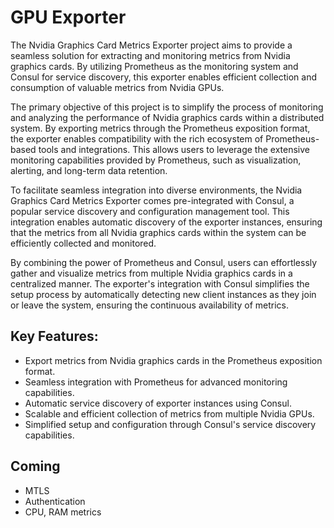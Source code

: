 # GPU Exporter

The Nvidia Graphics Card Metrics Exporter project aims to provide a seamless solution for extracting and monitoring metrics from Nvidia graphics cards. By utilizing Prometheus as the monitoring system and Consul for service discovery, this exporter enables efficient collection and consumption of valuable metrics from Nvidia GPUs.

The primary objective of this project is to simplify the process of monitoring and analyzing the performance of Nvidia graphics cards within a distributed system. By exporting metrics through the Prometheus exposition format, the exporter enables compatibility with the rich ecosystem of Prometheus-based tools and integrations. This allows users to leverage the extensive monitoring capabilities provided by Prometheus, such as visualization, alerting, and long-term data retention.

To facilitate seamless integration into diverse environments, the Nvidia Graphics Card Metrics Exporter comes pre-integrated with Consul, a popular service discovery and configuration management tool. This integration enables automatic discovery of the exporter instances, ensuring that the metrics from all Nvidia graphics cards within the system can be efficiently collected and monitored.

By combining the power of Prometheus and Consul, users can effortlessly gather and visualize metrics from multiple Nvidia graphics cards in a centralized manner. The exporter's integration with Consul simplifies the setup process by automatically detecting new client instances as they join or leave the system, ensuring the continuous availability of metrics.

## Key Features:

- Export metrics from Nvidia graphics cards in the Prometheus exposition format.
- Seamless integration with Prometheus for advanced monitoring capabilities.
- Automatic service discovery of exporter instances using Consul.
- Scalable and efficient collection of metrics from multiple Nvidia GPUs.
- Simplified setup and configuration through Consul's service discovery capabilities.

## Coming

- MTLS
- Authentication
- CPU, RAM metrics